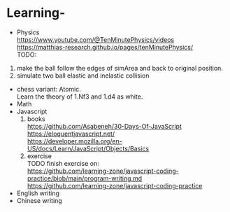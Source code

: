# Learning-
- Physics  
https://www.youtube.com/@TenMinutePhysics/videos  
https://matthias-research.github.io/pages/tenMinutePhysics/  
TODO:  
1. make the ball follow the edges of simArea and back to original position.  
2. simulate two ball elastic and inelastic collision

- chess variant: Atomic.  
Learn the theory of 1.Nf3 and 1.d4 as white.
- Math
- Javascript  
  1. books  
  https://github.com/Asabeneh/30-Days-Of-JavaScript  
  https://eloquentjavascript.net/  
  https://developer.mozilla.org/en-US/docs/Learn/JavaScript/Objects/Basics  
  2. exercise  
  TODO finish exercise on:  
  https://github.com/learning-zone/javascript-coding-practice/blob/main/program-writing.md  
https://github.com/learning-zone/javascript-coding-practice  
- English writing
- Chinese writing
